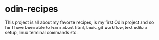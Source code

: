 # odin-recipes

This project is all about my favorite recipes,
is my first Odin project and so far I have been able to learn about html,
basic git workflow, text editors setup, linux terminal commands etc.
